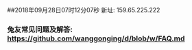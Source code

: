 ##2018年09月28日07时12分07秒 新址: 159.65.225.222
### 兔友常见问题及解答: https://github.com/wanggonging/d/blob/w/FAQ.md
